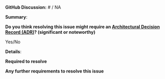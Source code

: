 <!-- If you're unsure if this issue clearly results in action, consider starting a Discussion first. -->
<!-- If you have a question, please start a Discussion rather than raising an issue. -->
**GitHub Discussion:** # / NA

**Summary**:

**Do you think resolving this issue might require an [Architectural Decision Record (ADR)](https://github.com/json-schema-org/community/blob/main/CONTRIBUTING.md#key-architectural-decisions)? (significant or noteworthy)**

Yes/No

**Details**:

**Required to resolve**
<!-- Please make porvide context followed by a bullited list -->

**Any further requirements to resolve this issue**
